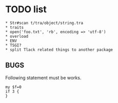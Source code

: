 TODO list
=========

    * Str#scan t/tra/object/string.tra
    * traits
    * open('foo.txt', 'rb', encoding => 'utf-8')
    * overload
    * ENV
    * TSGI?
    * split Tlack related things to another package

BUGS
----

Following statement must be works.

    my $f=0
    if 3 {
    }


